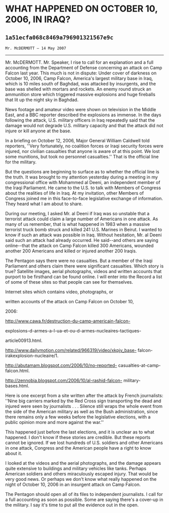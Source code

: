 # WHAT HAPPENED ON OCTOBER 10, 2006, IN IRAQ?
## `1a51ecfa068c8469a796901321567e9c`
`Mr. McDERMOTT — 14 May 2007`

---


Mr. McDERMOTT. Mr. Speaker, I rise to call for an explanation and a 
full accounting from the Department of Defense concerning an attack on 
Camp Falcon last year. This much is not in dispute: Under cover of 
darkness on October 10, 2006, Camp Falcon, America's largest military 
base in Iraq, which is 10 miles south of Baghdad, was attacked by 
insurgents, and the base was shelled with mortars and rockets. An enemy 
round struck an ammunition store which triggered massive explosions and 
huge fireballs that lit up the night sky in Baghdad.

News footage and amateur video were shown on television in the Middle 
East, and a BBC reporter described the explosions as immense. In the 
days following the attack, U.S. military officers in Iraq repeatedly 
said that the damage would not degrade U.S. military capacity and that 
the attack did not injure or kill anyone at the base.

In a briefing on October 12, 2006, Major General William Caldwell 
told reporters, ''Very fortunately, no coalition forces or Iraqi 
security forces were injured, nor civilian casualties that anyone is 
aware of at this point. We lost some munitions, but took no personnel 
casualties.'' That is the official line for the military.

But the questions are beginning to surface as to whether the official 
line is the truth. It was brought to my attention yesterday during a 
meeting in my congressional office with Mohammed al Deeni, an 
independent member of the Iraqi Parliament. He came to the U.S. to talk 
with Members of Congress about the realities of life in Iraq. At my 
invitation, other Members of Congress joined me in this face-to-face 
legislative exchange of information. They heard what I am about to 
share.

During our meeting, I asked Mr. al Deeni if Iraq was so unstable that 
a terrorist attack could claim a large number of Americans in one 
attack. As many of us remember, that is what happened in 1983 when a 
massive terrorist truck bomb struck and killed 241 U.S. Marines in 
Beirut. I wanted to know if such an attack was possible in Iraq. 
Without hesitation, Mr. al Deeni said such an attack had already 
occurred. He said--and others are saying online--that the attack on 
Camp Falcon killed 300 Americans, wounded another 200 Americans and 
killed or injured another 200 Iraqis.

The Pentagon says there were no casualties. But a member of the Iraqi 
Parliament and others claim there were significant casualties. Which 
story is true? Satellite images, aerial photographs, videos and written 
accounts that purport to be firsthand can be found online. I will enter 
into the Record a list of some of these sites so that people can see 
for themselves.



 Internet sites which contains video, photographs, or 


 written accounts of the attack on Camp Falcon on October 10, 


 2006:



 http://www.cawa.fr/destruction-du-camp-americain-falcon-


 explosions-d-armes-a-l-ua-et-ou-d-armes-nucleaires-tactiques-


 article00913.html.



 http://www.dailymotion.com/related/966319/video/xkpjv_base-
falcon-irakexplosion-nucleaire/1.



 http://abutamam.blogspot.com/2006/10/no-reported-
casualties-at-camp-falcon.html.



 http://zennobia.blogspot.com/2006/10/al-rashid-falcon-
military-bases.html.


Here is one excerpt from a site written after the attack by French 
journalists: ''Nine big carriers marked by the Red Cross sign 
transporting the dead and injured were seen by journalists . . . 
Silence still wraps the whole event from the side of the American 
military as well as the Bush administration, since there remains only a 
few weeks before the legislative elections, with a public opinion more 
and more against the war.''

This happened just before the last elections, and it is unclear as to 
what happened. I don't know if these stories are credible. But these 
reports cannot be ignored. If we lost hundreds of U.S. soldiers and 
other Americans in one attack, Congress and the American people have a 
right to know about it.

I looked at the videos and the aerial photographs, and the damage 
appears quite extensive to buildings and military vehicles like tanks. 
Perhaps American soldiers and others miraculously escaped injury. That 
would be very good news. Or perhaps we don't know what really happened 
on the night of October 10, 2006 in an insurgent attack on Camp Falcon.



The Pentagon should open all of its files to independent journalists. 
I call for a full accounting as soon as possible. Some are saying 
there's a cover-up in the military. I say it's time to put all the 
evidence out in the open.

